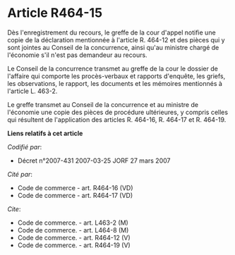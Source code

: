 # Article R464-15

Dès l'enregistrement du recours, le greffe de la cour d'appel notifie une copie de la déclaration mentionnée à l'article R.
464-12 et des pièces qui y sont jointes au Conseil de la concurrence, ainsi qu'au ministre chargé de l'économie s'il n'est
pas demandeur au recours.

Le Conseil de la concurrence transmet au greffe de la cour le dossier de l'affaire qui comporte les procès-verbaux et
rapports d'enquête, les griefs, les observations, le rapport, les documents et les mémoires mentionnés à l'article L. 463-2. 

Le greffe transmet au Conseil de la concurrence et au ministre de l'économie une copie des pièces de procédure ultérieures, y
compris celles qui résultent de l'application des articles R. 464-16, R. 464-17 et R. 464-19.

**Liens relatifs à cet article**

_Codifié par_:

  - Décret n°2007-431 2007-03-25 JORF 27 mars 2007

_Cité par_:

  - Code de commerce - art. R464-16 (VD)
  - Code de commerce - art. R464-17 (VD)

_Cite_:

  - Code de commerce. - art. L463-2 (M)
  - Code de commerce. - art. L464-8 (M)
  - Code de commerce. - art. R464-12 (V)
  - Code de commerce. - art. R464-19 (V)

